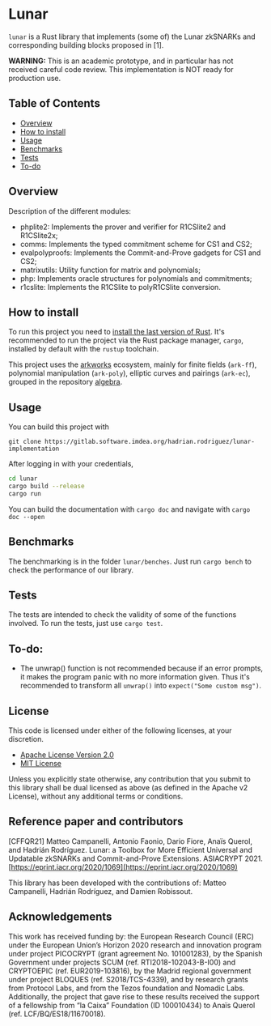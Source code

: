 # Lunar

`lunar` is a Rust library that implements (some of) the Lunar zkSNARKs and corresponding building blocks proposed in [1].

**WARNING:** This is an academic prototype, and in particular has not received careful code review. This implementation is NOT ready for production use.

## Table of Contents
* [ Overview ](#overview)
* [ How to install ](#how-to-install)
* [ Usage ](#usage)
* [ Benchmarks ](#benchmarks)
* [ Tests ](#tests)
* [ To-do ](#to-do)

## Overview

Description of the different modules:
 - phplite2: Implements the prover and verifier for R1CSlite2 and R1CSlite2x;
 - comms: Implements the typed commitment scheme for CS1 and CS2;
 - evalpolyproofs: Implements the Commit-and-Prove gadgets for CS1 and CS2;
 - matrixutils: Utility function for matrix and polynomials;
 - php: Implements oracle structures for polynomials and commitments;
 - r1cslite: Implements the R1CSlite to polyR1CSlite conversion.

## How to install

To run this project you need to [install the last version of Rust](https://www.rust-lang.org/tools/install). It's recommended to run the project via the Rust package manager, `cargo`, installed by default with the `rustup` toolchain.

This project uses the [arkworks](https://github.com/arkworks-rs/) ecosystem, mainly for finite fields (`ark-ff`), polynomial manipulation (`ark-poly`), elliptic curves and pairings (`ark-ec`), grouped in the repository [algebra].

## Usage

You can build this project with

`git clone https://gitlab.software.imdea.org/hadrian.rodriguez/lunar-implementation`

After logging in with your credentials,

```bash
cd lunar
cargo build --release
cargo run
```
You can build the documentation with 
`cargo doc` and navigate with `cargo doc --open`

## Benchmarks

The benchmarking is in the folder `lunar/benches`. Just run `cargo bench` to check the performance of our library.

## Tests
The tests are intended to check the validity of some of the functions involved.
To run the tests, just use `cargo test`.

## To-do:
 - The unwrap() function is not recommended because if an error prompts, it makes the program panic with no more information given. Thus it's recommended to transform all `unwrap()` into `expect("Some custom msg")`.

## License
This code is licensed under either of the following licenses, at your discretion.

- [Apache License Version 2.0](LICENSE-APACHE)
- [MIT License](LICENSE-MIT)

Unless you explicitly state otherwise, any contribution that you submit to this library shall be dual licensed as above (as defined in the Apache v2 License), without any additional terms or conditions.

## Reference paper and contributors

[CFFQR21] Matteo Campanelli, Antonio Faonio, Dario Fiore, Anaïs Querol, and Hadrián Rodríguez. Lunar: a Toolbox for More Efficient Universal and Updatable zkSNARKs and Commit-and-Prove Extensions. ASIACRYPT 2021. [https://eprint.iacr.org/2020/1069](https://eprint.iacr.org/2020/1069)

This library has been developed with the contributions of: Matteo Campanelli, Hadrián Rodríguez, and Damien Robissout.

## Acknowledgements
This work has received funding by: the European Research Council (ERC) under the European Union’s Horizon 2020 research and innovation program under project PICOCRYPT (grant agreement No. 101001283), by the Spanish Government under projects SCUM (ref. RTI2018-102043-B-I00) and CRYPTOEPIC (ref. EUR2019-103816), by the Madrid regional government under project BLOQUES (ref. S2018/TCS-4339), and by research grants from Protocol Labs, and from the Tezos foundation and Nomadic Labs. Additionally, the project that gave rise to these results received the support of a fellowship from “la Caixa” Foundation (ID 100010434) to Anaïs Querol (ref. LCF/BQ/ES18/11670018).

[rust book]: https://doc.rust-lang.org/book/
[algebra]: https://github.com/arkworks-rs/algebra "Rust arkworks-rs algebra"
[2]: https://www.rust-lang.org/tools/install "Rust installation"
